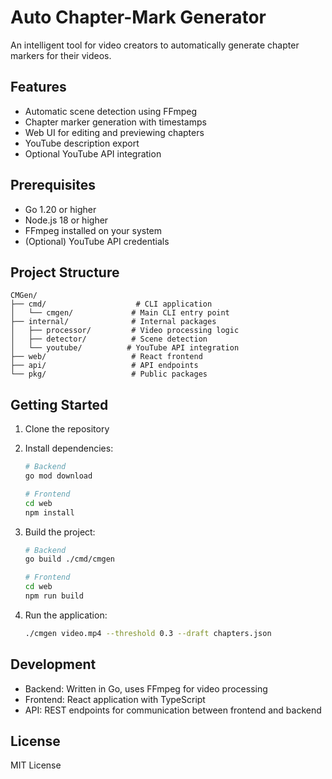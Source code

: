 # Auto Chapter-Mark Generator

An intelligent tool for video creators to automatically generate chapter markers for their videos.

## Features

- Automatic scene detection using FFmpeg
- Chapter marker generation with timestamps
- Web UI for editing and previewing chapters
- YouTube description export
- Optional YouTube API integration

## Prerequisites

- Go 1.20 or higher
- Node.js 18 or higher
- FFmpeg installed on your system
- (Optional) YouTube API credentials

## Project Structure

```
CMGen/
├── cmd/                    # CLI application
│   └── cmgen/             # Main CLI entry point
├── internal/              # Internal packages
│   ├── processor/         # Video processing logic
│   ├── detector/          # Scene detection
│   └── youtube/          # YouTube API integration
├── web/                   # React frontend
├── api/                   # API endpoints
└── pkg/                   # Public packages
```

## Getting Started

1. Clone the repository
2. Install dependencies:
   ```bash
   # Backend
   go mod download

   # Frontend
   cd web
   npm install
   ```

3. Build the project:
   ```bash
   # Backend
   go build ./cmd/cmgen

   # Frontend
   cd web
   npm run build
   ```

4. Run the application:
   ```bash
   ./cmgen video.mp4 --threshold 0.3 --draft chapters.json
   ```

## Development

- Backend: Written in Go, uses FFmpeg for video processing
- Frontend: React application with TypeScript
- API: REST endpoints for communication between frontend and backend

## License

MIT License 